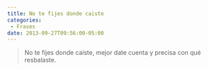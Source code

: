```yaml
---
title: No te fijes donde caiste
categories:
 - Frases
date: 2013-09-27T09:56:00-05:00
---
```

> No te fijes donde caíste, mejor date cuenta y precisa con qué resbalaste.